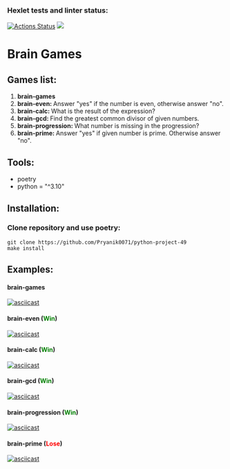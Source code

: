 ### Hexlet tests and linter status:
[![Actions Status](https://github.com/Pryanik0071/python-project-49/workflows/hexlet-check/badge.svg)](https://github.com/Pryanik0071/python-project-49/actions)
<a href="https://codeclimate.com/github/Pryanik0071/python-project-49/maintainability"><img src="https://api.codeclimate.com/v1/badges/25c0444b0fb1faefd1c7/maintainability" /></a>

# Brain Games
## Games list:
<ol>
    <li><b>brain-games</b></li>
    <li><b>brain-even: </b>Answer "yes" if the number is even, otherwise answer "no".</li>
    <li><b>brain-calc: </b>What is the result of the expression?</li>
    <li><b>brain-gcd: </b>Find the greatest common divisor of given numbers.</li>
    <li><b>brain-progression: </b>What number is missing in the progression?</li>
    <li><b>brain-prime: </b>Answer "yes" if given number is prime. Otherwise answer "no".</li>
</ol>

## Tools:
+ poetry
+ python = "^3.10"

## Installation:
### Clone repository and use poetry:
    git clone https://github.com/Pryanik0071/python-project-49
    make install

## Examples:
#### brain-games
[![asciicast](https://asciinema.org/a/r6S8EBauQRqNfeDLjwZPdodtv.svg)](https://asciinema.org/a/r6S8EBauQRqNfeDLjwZPdodtv)

#### brain-even (<b style="color: green">Win</b>)
[![asciicast](https://asciinema.org/a/fwAQRljrITReGoFw3TgHZs9nL.svg)](https://asciinema.org/a/fwAQRljrITReGoFw3TgHZs9nL)

#### brain-calc (<b style="color: green">Win</b>)
[![asciicast](https://asciinema.org/a/ELUP6E6eQ5mAyUMclHONVCbf3.svg)](https://asciinema.org/a/ELUP6E6eQ5mAyUMclHONVCbf3)

#### brain-gcd (<b style="color: green">Win</b>)
[![asciicast](https://asciinema.org/a/MhvYKaStKnBaV4eOGPScdhnYR.svg)](https://asciinema.org/a/MhvYKaStKnBaV4eOGPScdhnYR)

#### brain-progression (<b style="color: green">Win</b>)
[![asciicast](https://asciinema.org/a/VPdescUySGsEPJ0TViVgzg5yc.svg)](https://asciinema.org/a/VPdescUySGsEPJ0TViVgzg5yc)

#### brain-prime (<b style="color: red">Lose</b>)
[![asciicast](https://asciinema.org/a/ZUBvPAtyD76Qra26XHn6jYBuc.svg)](https://asciinema.org/a/ZUBvPAtyD76Qra26XHn6jYBuc)